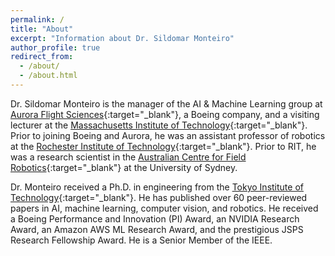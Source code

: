 ```yaml
---
permalink: /
title: "About"
excerpt: "Information about Dr. Sildomar Monteiro"
author_profile: true
redirect_from: 
  - /about/
  - /about.html
---
```


Dr. Sildomar Monteiro is the manager of the AI & Machine Learning group at [Aurora Flight Sciences](https://www.aurora.aero/applied-research-and-development/){:target="_blank"}, a Boeing company, and  a visiting lecturer at the [Massachusetts Institute of Technology](https://web.mit.edu/directory/?id=sildomar&d=mit.edu){:target="_blank"}. Prior to joining Boeing and Aurora, he was an assistant professor of robotics at the [Rochester Institute of Technology](https://www.rit.edu/engineering/electrical-and-microe-engineering){:target="_blank"}. Prior to RIT, he was a research scientist in the [Australian Centre for Field Robotics](https://sydney.edu.au/engineering/our-research/robotics-and-intelligent-systems/australian-centre-for-field-robotics.html){:target="_blank"} at the University of Sydney.

Dr. Monteiro received a Ph.D. in engineering from the [Tokyo Institute of Technology](https://www.titech.ac.jp/english/){:target="_blank"}. He has published over 60 peer-reviewed papers in AI, machine learning, computer vision, and robotics. He received a Boeing Performance and Innovation (PI) Award, an NVIDIA Research Award, an Amazon AWS ML Research Award, and the prestigious JSPS Research Fellowship Award. He is a Senior Member of the IEEE.
